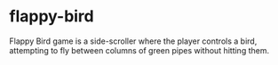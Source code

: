# flappy-bird
Flappy Bird game is a side-scroller where the player controls a bird, attempting to fly between columns of green pipes without hitting them.
